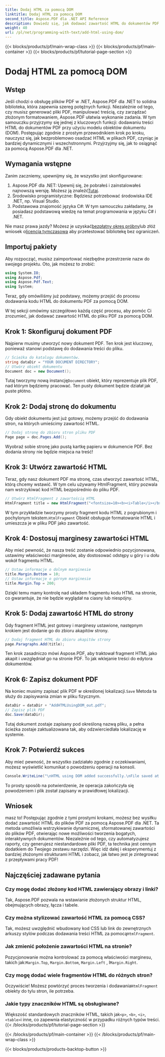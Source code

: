```yaml
---
title: Dodaj HTML za pomocą DOM
linktitle: Dodaj HTML za pomocą DOM
second_title: Aspose.PDF dla .NET API Reference
description: Dowiedz się, jak dodawać zawartość HTML do dokumentów PDF za pomocą Aspose.PDF dla .NET w tym samouczku krok po kroku. Łatwo ulepsz swoje pliki PDF za pomocą dynamicznego formatowania HTML.
weight: 40
url: /pl/net/programming-with-text/add-html-using-dom/
---
```


{{< blocks/products/pf/main-wrap-class >}}
{{< blocks/products/pf/main-container >}}
{{< blocks/products/pf/tutorial-page-section >}}

# Dodaj HTML za pomocą DOM

## Wstęp

Jeśli chodzi o obsługę plików PDF w .NET, Aspose.PDF dla .NET to solidna biblioteka, która zapewnia szereg potężnych funkcji. Niezależnie od tego, czy musisz generować pliki PDF, manipulować treścią, czy zarządzać złożonym formatowaniem, Aspose.PDF ułatwia wykonanie zadania. W tym samouczku przyjrzymy się jednej z kluczowych funkcji: dodawaniu treści HTML do dokumentów PDF przy użyciu modelu obiektów dokumentu (DOM). Postępując zgodnie z prostym przewodnikiem krok po kroku, nauczysz się, jak bezproblemowo osadzać HTML w plikach PDF, czyniąc je bardziej dynamicznymi i wszechstronnymi. Przyjrzyjmy się, jak to osiągnąć za pomocą Aspose.PDF dla .NET.

## Wymagania wstępne

Zanim zaczniemy, upewnijmy się, że wszystko jest skonfigurowane:

1.  Aspose.PDF dla .NET: Upewnij się, że pobrałeś i zainstalowałeś najnowszą wersję. Możesz ją znaleźć[Tutaj](https://releases.aspose.com/pdf/net/).
2. Środowisko programistyczne: Będziesz potrzebować środowiska IDE .NET, np. Visual Studio.
3. Podstawowa znajomość języka C#: W tym samouczku zakładamy, że posiadasz podstawową wiedzę na temat programowania w języku C# i .NET.

Nie masz prawa jazdy? Możesz je uzyskać[bezpłatny okres próbny](https://releases.aspose.com/)lub złóż wniosek o[licencja tymczasowa](https://purchase.aspose.com/temporary-license/) aby przetestować bibliotekę bez ograniczeń.

## Importuj pakiety

Aby rozpocząć, musisz zaimportować niezbędne przestrzenie nazw do swojego projektu. Oto, jak możesz to zrobić:

```csharp
using System.IO;
using Aspose.Pdf;
using Aspose.Pdf.Text;
using System;
```

Teraz, gdy omówiliśmy już podstawy, możemy przejść do procesu dodawania kodu HTML do dokumentu PDF za pomocą DOM.

W tej sekcji omówimy szczegółowo każdą część procesu, aby pomóc Ci zrozumieć, jak dodawać zawartość HTML do pliku PDF za pomocą DOM.

## Krok 1: Skonfiguruj dokument PDF

Najpierw musimy utworzyć nowy dokument PDF. Ten krok jest kluczowy, ponieważ stanowi podstawę do dodawania treści do pliku.

```csharp
// Ścieżka do katalogu dokumentów.
string dataDir = "YOUR DOCUMENT DIRECTORY";
// Utwórz obiekt dokumentu
Document doc = new Document();
```

 Tutaj tworzymy nową instancję`Document` obiekt, który reprezentuje plik PDF, nad którym będziemy pracować. Ten pusty dokument będzie działał jak puste płótno.

## Krok 2: Dodaj stronę do dokumentu

Gdy obiekt dokumentu jest już gotowy, możemy przejść do dodawania stron, na których umieścimy zawartość HTML.

```csharp
// Dodaj stronę do zbioru stron pliku PDF
Page page = doc.Pages.Add();
```

Wyobraź sobie stronę jako pustą kartkę papieru w dokumencie PDF. Bez dodania strony nie będzie miejsca na treść!

## Krok 3: Utwórz zawartość HTML

Teraz, gdy nasz dokument PDF ma stronę, czas utworzyć zawartość HTML, którą chcemy wstawić. W tym celu używamy HtmlFragment, który pozwala nam wstrzykiwać kod HTML bezpośrednio do pliku PDF.

```csharp
// Utwórz HtmlFragment z zawartością HTML
HtmlFragment title = new HtmlFragment("<fontsize=10><b><i>Table</i></b></fontsize>");
```

 W tym przykładzie tworzymy prosty fragment kodu HTML z pogrubionym i pochylonym tekstem.`HtmlFragment` Obiekt obsługuje formatowanie HTML i umieszcza je w pliku PDF jako zawartość.

## Krok 4: Dostosuj marginesy zawartości HTML

Aby mieć pewność, że nasza treść zostanie odpowiednio pozycjonowana, ustawimy właściwości marginesów, aby dostosować odstępy u góry i u dołu wokół fragmentu HTML.

```csharp
// Ustaw informacje o dolnym marginesie
title.Margin.Bottom = 10;
// Ustaw informacje o górnym marginesie
title.Margin.Top = 200;
```

Dzięki temu mamy kontrolę nad układem fragmentu kodu HTML na stronie, co gwarantuje, że nie będzie wyglądał na ciasny lub niespójny.

## Krok 5: Dodaj zawartość HTML do strony

Gdy fragment HTML jest gotowy i marginesy ustawione, następnym krokiem jest dodanie go do zbioru akapitów strony.

```csharp
// Dodaj fragment HTML do zbioru akapitów strony
page.Paragraphs.Add(title);
```

Ten krok zasadniczo mówi Aspose.PDF, aby traktował fragment HTML jako akapit i uwzględniał go na stronie PDF. To jak wklejanie treści do edytora dokumentów.

## Krok 6: Zapisz dokument PDF

 Na koniec musimy zapisać plik PDF w określonej lokalizacji.`Save` Metoda ta służy do zapisywania zmian w pliku fizycznym.

```csharp
dataDir = dataDir + "AddHTMLUsingDOM_out.pdf";
// Zapisz plik PDF
doc.Save(dataDir);
```

Tutaj dokument zostaje zapisany pod określoną nazwą pliku, a pełna ścieżka zostaje zaktualizowana tak, aby odzwierciedlała lokalizację w systemie.

## Krok 7: Potwierdź sukces

Aby mieć pewność, że wszystko zadziałało zgodnie z oczekiwaniami, możesz wyświetlić komunikat o powodzeniu operacji na konsoli.

```csharp
Console.WriteLine("\nHTML using DOM added successfully.\nFile saved at " + dataDir);
```

To prosty sposób na potwierdzenie, że operacja zakończyła się powodzeniem i plik został zapisany w prawidłowej lokalizacji.

## Wniosek

masz to! Postępując zgodnie z tymi prostymi krokami, możesz bez wysiłku dodać zawartość HTML do plików PDF za pomocą Aspose.PDF dla .NET. Ta metoda umożliwia wstrzykiwanie dynamicznej, sformatowanej zawartości do plików PDF, otwierając nowe możliwości tworzenia bogatych, interaktywnych dokumentów. Niezależnie od tego, czy automatyzujesz raporty, czy generujesz niestandardowe pliki PDF, ta technika jest cennym dodatkiem do Twojego zestawu narzędzi. Więc idź dalej i eksperymentuj z bardziej złożonymi strukturami HTML i zobacz, jak łatwo jest je zintegrować z przepływami pracy PDF!

## Najczęściej zadawane pytania

### Czy mogę dodać złożony kod HTML zawierający obrazy i linki?
Tak, Aspose.PDF pozwala na wstawianie złożonych struktur HTML, obejmujących obrazy, łącza i tabele.

### Czy można stylizować zawartość HTML za pomocą CSS?
 Tak, możesz uwzględnić wbudowany kod CSS lub link do zewnętrznych arkuszy stylów podczas dodawania treści HTML za pomocą`HtmlFragment`.

### Jak zmienić położenie zawartości HTML na stronie?
 Pozycjonowanie można kontrolować za pomocą właściwości marginesu, takich jak:`Margin.Top`, `Margin.Bottom`, `Margin.Left` , I`Margin.Right`.

### Czy mogę dodać wiele fragmentów HTML do różnych stron?
 Oczywiście! Możesz powtórzyć proces tworzenia i dodawania`HtmlFragment` obiekty do tylu stron, ile potrzeba.

### Jakie typy znaczników HTML są obsługiwane?
 Większość standardowych znaczników HTML, takich jak`<p>`, `<b>`, `<i>`, `<table>`i inne, co zapewnia elastyczność w przypadku różnych typów treści.
{{< /blocks/products/pf/tutorial-page-section >}}

{{< /blocks/products/pf/main-container >}}
{{< /blocks/products/pf/main-wrap-class >}}

{{< blocks/products/products-backtop-button >}}
